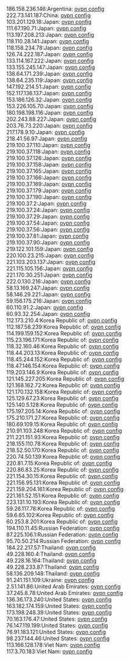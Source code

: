 186.158.236.146:Argentina: [ovpn config](vpn/186_158_236_146.ovpn)  
222.73.141.187:China: [ovpn config](vpn/222_73_141_187.ovpn)  
103.201.129.18:Japan: [ovpn config](vpn/103_201_129_18.ovpn)  
111.67.190.71:Japan: [ovpn config](vpn/111_67_190_71.ovpn)  
113.197.208.213:Japan: [ovpn config](vpn/113_197_208_213.ovpn)  
118.110.28.141:Japan: [ovpn config](vpn/118_110_28_141.ovpn)  
118.158.234.78:Japan: [ovpn config](vpn/118_158_234_78.ovpn)  
126.74.222.187:Japan: [ovpn config](vpn/126_74_222_187.ovpn)  
133.114.167.222:Japan: [ovpn config](vpn/133_114_167_222.ovpn)  
133.155.245.147:Japan: [ovpn config](vpn/133_155_245_147.ovpn)  
138.64.171.239:Japan: [ovpn config](vpn/138_64_171_239.ovpn)  
138.64.235.119:Japan: [ovpn config](vpn/138_64_235_119.ovpn)  
147.192.214.51:Japan: [ovpn config](vpn/147_192_214_51.ovpn)  
152.117.136.137:Japan: [ovpn config](vpn/152_117_136_137.ovpn)  
153.186.126.32:Japan: [ovpn config](vpn/153_186_126_32.ovpn)  
153.226.105.70:Japan: [ovpn config](vpn/153_226_105_70.ovpn)  
180.198.198.116:Japan: [ovpn config](vpn/180_198_198_116.ovpn)  
202.243.88.227:Japan: [ovpn config](vpn/202_243_88_227.ovpn)  
203.76.73.220:Japan: [ovpn config](vpn/203_76_73_220.ovpn)  
217.178.9.10:Japan: [ovpn config](vpn/217_178_9_10.ovpn)  
218.41.56.97:Japan: [ovpn config](vpn/218_41_56_97.ovpn)  
219.100.37.110:Japan: [ovpn config](vpn/219_100_37_110.ovpn)  
219.100.37.118:Japan: [ovpn config](vpn/219_100_37_118.ovpn)  
219.100.37.126:Japan: [ovpn config](vpn/219_100_37_126.ovpn)  
219.100.37.158:Japan: [ovpn config](vpn/219_100_37_158.ovpn)  
219.100.37.165:Japan: [ovpn config](vpn/219_100_37_165.ovpn)  
219.100.37.166:Japan: [ovpn config](vpn/219_100_37_166.ovpn)  
219.100.37.169:Japan: [ovpn config](vpn/219_100_37_169.ovpn)  
219.100.37.179:Japan: [ovpn config](vpn/219_100_37_179.ovpn)  
219.100.37.190:Japan: [ovpn config](vpn/219_100_37_190.ovpn)  
219.100.37.2:Japan: [ovpn config](vpn/219_100_37_2.ovpn)  
219.100.37.24:Japan: [ovpn config](vpn/219_100_37_24.ovpn)  
219.100.37.29:Japan: [ovpn config](vpn/219_100_37_29.ovpn)  
219.100.37.54:Japan: [ovpn config](vpn/219_100_37_54.ovpn)  
219.100.37.56:Japan: [ovpn config](vpn/219_100_37_56.ovpn)  
219.100.37.81:Japan: [ovpn config](vpn/219_100_37_81.ovpn)  
219.100.37.90:Japan: [ovpn config](vpn/219_100_37_90.ovpn)  
219.122.101.159:Japan: [ovpn config](vpn/219_122_101_159.ovpn)  
220.100.23.215:Japan: [ovpn config](vpn/220_100_23_215.ovpn)  
221.103.203.137:Japan: [ovpn config](vpn/221_103_203_137.ovpn)  
221.115.105.156:Japan: [ovpn config](vpn/221_115_105_156.ovpn)  
221.170.30.251:Japan: [ovpn config](vpn/221_170_30_251.ovpn)  
222.0.130.216:Japan: [ovpn config](vpn/222_0_130_216.ovpn)  
58.13.169.247:Japan: [ovpn config](vpn/58_13_169_247.ovpn)  
58.146.29.221:Japan: [ovpn config](vpn/58_146_29_221.ovpn)  
59.156.175.216:Japan: [ovpn config](vpn/59_156_175_216.ovpn)  
60.110.91.2:Japan: [ovpn config](vpn/60_110_91_2.ovpn)  
60.93.32.254:Japan: [ovpn config](vpn/60_93_32_254.ovpn)  
112.173.210.4:Korea Republic of: [ovpn config](vpn/112_173_210_4.ovpn)  
112.187.58.239:Korea Republic of: [ovpn config](vpn/112_187_58_239.ovpn)  
114.199.159.152:Korea Republic of: [ovpn config](vpn/114_199_159_152.ovpn)  
115.23.196.171:Korea Republic of: [ovpn config](vpn/115_23_196_171.ovpn)  
118.32.160.46:Korea Republic of: [ovpn config](vpn/118_32_160_46.ovpn)  
118.44.203.13:Korea Republic of: [ovpn config](vpn/118_44_203_13.ovpn)  
118.45.244.152:Korea Republic of: [ovpn config](vpn/118_45_244_152.ovpn)  
118.47.146.154:Korea Republic of: [ovpn config](vpn/118_47_146_154.ovpn)  
119.203.146.9:Korea Republic of: [ovpn config](vpn/119_203_146_9.ovpn)  
121.145.227.205:Korea Republic of: [ovpn config](vpn/121_145_227_205.ovpn)  
121.168.162.72:Korea Republic of: [ovpn config](vpn/121_168_162_72.ovpn)  
121.170.132.158:Korea Republic of: [ovpn config](vpn/121_170_132_158.ovpn)  
125.129.67.23:Korea Republic of: [ovpn config](vpn/125_129_67_23.ovpn)  
125.140.5.128:Korea Republic of: [ovpn config](vpn/125_140_5_128.ovpn)  
175.197.205.14:Korea Republic of: [ovpn config](vpn/175_197_205_14.ovpn)  
175.210.171.27:Korea Republic of: [ovpn config](vpn/175_210_171_27.ovpn)  
180.69.109.15:Korea Republic of: [ovpn config](vpn/180_69_109_15.ovpn)  
210.91.103.248:Korea Republic of: [ovpn config](vpn/210_91_103_248.ovpn)  
211.221.151.93:Korea Republic of: [ovpn config](vpn/211_221_151_93.ovpn)  
218.155.110.78:Korea Republic of: [ovpn config](vpn/218_155_110_78.ovpn)  
218.52.50.170:Korea Republic of: [ovpn config](vpn/218_52_50_170.ovpn)  
220.74.50.139:Korea Republic of: [ovpn config](vpn/220_74_50_139.ovpn)  
220.81.7.15:Korea Republic of: [ovpn config](vpn/220_81_7_15.ovpn)  
220.86.83.25:Korea Republic of: [ovpn config](vpn/220_86_83_25.ovpn)  
221.154.30.15:Korea Republic of: [ovpn config](vpn/221_154_30_15.ovpn)  
221.156.95.131:Korea Republic of: [ovpn config](vpn/221_156_95_131.ovpn)  
221.159.204.161:Korea Republic of: [ovpn config](vpn/221_159_204_161.ovpn)  
221.161.52.151:Korea Republic of: [ovpn config](vpn/221_161_52_151.ovpn)  
223.131.10.193:Korea Republic of: [ovpn config](vpn/223_131_10_193.ovpn)  
59.26.117.78:Korea Republic of: [ovpn config](vpn/59_26_117_78.ovpn)  
59.6.65.102:Korea Republic of: [ovpn config](vpn/59_6_65_102.ovpn)  
60.253.8.201:Korea Republic of: [ovpn config](vpn/60_253_8_201.ovpn)  
194.110.11.45:Russian Federation: [ovpn config](vpn/194_110_11_45.ovpn)  
87.225.106.1:Russian Federation: [ovpn config](vpn/87_225_106_1.ovpn)  
95.70.50.214:Russian Federation: [ovpn config](vpn/95_70_50_214.ovpn)  
184.22.217.57:Thailand: [ovpn config](vpn/184_22_217_57.ovpn)  
49.228.160.4:Thailand: [ovpn config](vpn/49_228_160_4.ovpn)  
49.228.16.164:Thailand: [ovpn config](vpn/49_228_16_164.ovpn)  
49.228.233.87:Thailand: [ovpn config](vpn/49_228_233_87.ovpn)  
58.136.209.148:Thailand: [ovpn config](vpn/58_136_209_148.ovpn)  
91.241.151.109:Ukraine: [ovpn config](vpn/91_241_151_109.ovpn)  
2.51.141.86:United Arab Emirates: [ovpn config](vpn/2_51_141_86.ovpn)  
37.245.8.78:United Arab Emirates: [ovpn config](vpn/37_245_8_78.ovpn)  
136.36.173.240:United States: [ovpn config](vpn/136_36_173_240.ovpn)  
163.182.174.159:United States: [ovpn config](vpn/163_182_174_159.ovpn)  
173.198.248.39:United States: [ovpn config](vpn/173_198_248_39.ovpn)  
70.163.176.47:United States: [ovpn config](vpn/70_163_176_47.ovpn)  
76.147.119.199:United States: [ovpn config](vpn/76_147_119_199.ovpn)  
76.91.183.121:United States: [ovpn config](vpn/76_91_183_121.ovpn)  
98.237.144.46:United States: [ovpn config](vpn/98_237_144_46.ovpn)  
113.166.128.178:Viet Nam: [ovpn config](vpn/113_166_128_178.ovpn)  
117.3.70.183:Viet Nam: [ovpn config](vpn/117_3_70_183.ovpn)  
